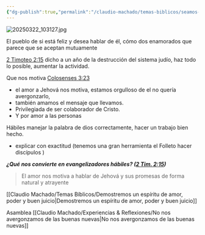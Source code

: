 ```yaml
---
{"dg-publish":true,"permalink":"/claudio-machado/temas-biblicos/seamos-trabajadores-que-no-tenemos-de-que-avergonzamos/","tags":["asamblea","predicación","predicar"]}
---
```


![20250322_103127.jpg](/img/user/Personal/Im%C3%A1genes/20250322_103127.jpg)

El pueblo de si está feliz y desea hablar de él, cómo dos enamorados que parece que se aceptan mutuamente 

[2 Timoteo 2:15](https://wol.jw.org/es/wol/b/r4/lp-s/nwtsty/55/2#v=55:2:15) dicho a un año de la destrucción del sistema judío, haz todo lo posible, aumentar la actividad.

Que nos motiva 
[Colosenses 3:23](https://wol.jw.org/es/wol/b/r4/lp-s/nwtsty/51/3#v=51:3:23) 
- el amor a Jehová nos motiva, estamos orgulloso de el no quería avergonzarlo, 
- también amamos el mensaje que llevamos. 
- Privilegiada de ser colaborador de Cristo. 
- Y por amor a las personas 

Hábiles manejar la palabra de dios correctamente, hacer un trabajo bien hecho. 
- explicar con exactitud (tenemos una gran herramienta el Folleto hacer discípulos ) 


***¿Qué nos convierte en evangelizadores hábiles? ([2 Tim. 2:15](https://wol.jw.org/es/wol/b/r4/lp-s/nwtsty/55/2#v=55:2:15))***

>El amor nos motiva a hablar de Jehová y sus promesas de forma natural y atrayente 


[[Claudio Machado/Temas Bíblicos/Demostremos un espíritu de amor, poder y buen juicio\|Demostremos un espíritu de amor, poder y buen juicio]]

Asamblea [[Claudio Machado/Experiencias & Reflexiones/No nos avergonzamos de las buenas nuevas\|No nos avergonzamos de las buenas nuevas]]